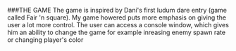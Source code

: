 ###THE GAME
The game is inspired by Dani's first ludum dare entry (game called Fair 'n square). My game howered puts
more emphasis on giving the user a lot more control. The user can access a console window, which gives
him an ability to change the game for example inreasing enemy spawn rate or changing player's color

